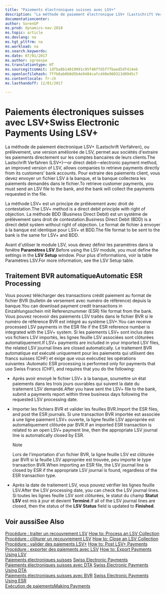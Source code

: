 ```yaml
---
title: "Paiements électroniques suisses avec LSV+"
description: "La méthode de paiement électronique LSV+ (Lastschrift Verfahren), ou prélèvement, une version améliorée de LSV, permet aux sociétés d'extraire les paiements directement sur les comptes bancaires de leurs clients. Pour extraire des paiements client, vous devez envoyer un fichier LSV à la banque, et la banque collectera les paiements demandés dans le fichier."
documentationcenter: 
author: SorenGP
ms.prod: dynamics-nav-2018
ms.topic: article
ms.devlang: na
ms.tgt_pltfrm: na
ms.workload: na
ms.search.keywords: 
ms.date: 07/01/2017
ms.author: sgroespe
ms.translationtype: HT
ms.sourcegitcommit: 1dfba8b14019991c95f40ffd5f7fbaed5df414eb
ms.openlocfilehash: 7ffb8ab0b0d5b4e9484cafcd40e960313d0945c7
ms.contentlocale: fr-ch
ms.lasthandoff: 12/01/2017

---
```

# <a name="swiss-electronic-payments-using-lsv"></a><span data-ttu-id="5e798-104">Paiements électroniques suisses avec LSV+</span><span class="sxs-lookup"><span data-stu-id="5e798-104">Swiss Electronic Payments Using LSV+</span></span>
<span data-ttu-id="5e798-105">La méthode de paiement électronique LSV+ (Lastschrift Verfahren), ou prélèvement, une version améliorée de LSV, permet aux sociétés d'extraire les paiements directement sur les comptes bancaires de leurs clients.</span><span class="sxs-lookup"><span data-stu-id="5e798-105">The Lastschrift Verfahren (LSV+)—or direct debit—electronic payment method, an improved version of LSV, allows companies to retrieve payments directly from its customers’ bank accounts.</span></span> <span data-ttu-id="5e798-106">Pour extraire des paiements client, vous devez envoyer un fichier LSV à la banque, et la banque collectera les paiements demandés dans le fichier.</span><span class="sxs-lookup"><span data-stu-id="5e798-106">To retrieve customer payments, you must send an LSV file to the bank, and the bank will collect the payments requested in the file.</span></span>  

<span data-ttu-id="5e798-107">La méthode LSV+ est un principe de prélèvement avec droit de contestation.</span><span class="sxs-lookup"><span data-stu-id="5e798-107">The LSV+ method is a direct debit principle with right of objection.</span></span> <span data-ttu-id="5e798-108">La méthode BDD (Business Direct Debit) est un système de prélèvement sans droit de contestation.</span><span class="sxs-lookup"><span data-stu-id="5e798-108">Business Direct Debit (BDD) is a direct debit system without right of objection.</span></span> <span data-ttu-id="5e798-109">Le format de fichier à envoyer à la banque est identique pour LSV+ et BDD.</span><span class="sxs-lookup"><span data-stu-id="5e798-109">The file format to be sent to the bank is the same for LSV+ and BDD.</span></span>  

<span data-ttu-id="5e798-110">Avant d'utiliser le module LSV, vous devez définir les paramètres dans la fenêtre **Paramètres LSV**.</span><span class="sxs-lookup"><span data-stu-id="5e798-110">Before using the LSV module, you must define the settings in the **LSV Setup** window.</span></span> <span data-ttu-id="5e798-111">Pour plus d'informations, voir la table Paramètres LSV.</span><span class="sxs-lookup"><span data-stu-id="5e798-111">For more information, see the LSV Setup table.</span></span>  

## <a name="automatic-esr-processing"></a><span data-ttu-id="5e798-112">Traitement BVR automatique</span><span class="sxs-lookup"><span data-stu-id="5e798-112">Automatic ESR Processing</span></span>  
<span data-ttu-id="5e798-113">Vous pouvez télécharger des transactions crédit paiement au format de fichier BVR (bulletin de versement avec numéro de référence) depuis la banque.</span><span class="sxs-lookup"><span data-stu-id="5e798-113">You can download payment credit transactions in Einzahlungsschein mit Referenznummer (ESR) file format from the bank.</span></span> <span data-ttu-id="5e798-114">Vous pouvez recevoir des paiements LSV traités dans le fichier BVR si le numéro de référence BVR est intégré au système LSV+.</span><span class="sxs-lookup"><span data-stu-id="5e798-114">You can receive processed LSV payments in the ESR file if the ESR reference number is integrated with the LSV+ system.</span></span> <span data-ttu-id="5e798-115">Si les paiements LSV+ sont inclus dans vos fichiers LSV importés, les lignes feuille LSV associées sont clôturées automatiquement.</span><span class="sxs-lookup"><span data-stu-id="5e798-115">If LSV+ payments are included in your imported LSV files, the related LSV journal lines are closed automatically.</span></span> <span data-ttu-id="5e798-116">Le traitement BVR automatique est exécuté uniquement pour les paiements qui utilisent des francs suisses (CHF) et exige que vous exécutiez les opérations suivantes :</span><span class="sxs-lookup"><span data-stu-id="5e798-116">Automatic ESR processing is performed only for payments that use Swiss Francs (CHF), and requires that you do the following:</span></span>  

- <span data-ttu-id="5e798-117">Après avoir envoyé le fichier LSV+ à la banque, soumettre un état paiements dans les trois jours ouvrables qui suivent la date du traitement LSV demandé.</span><span class="sxs-lookup"><span data-stu-id="5e798-117">After you have sent the LSV+ file to the bank, submit a payments report within three business days following the requested LSV processing date.</span></span>  

- <span data-ttu-id="5e798-118">Importer les fichiers BVR et valider les feuilles BVR.</span><span class="sxs-lookup"><span data-stu-id="5e798-118">Import the ESR files, and post the ESR journals.</span></span> <span data-ttu-id="5e798-119">Si une transaction BVR importée est associée à une ligne paiement LSV+ ouverte, la ligne feuille LSV appropriée est automatiquement clôturée par BVR.</span><span class="sxs-lookup"><span data-stu-id="5e798-119">If an imported ESR transaction is related to an open LSV+ payment line, then the appropriate LSV journal line is automatically closed by ESR.</span></span>  

    > [!NOTE]  
    >  <span data-ttu-id="5e798-120">Lors de l'importation d'un fichier BVR, la ligne feuille LSV est clôturée par BVR si la feuille LSV appropriée est trouvée, peu importe le type transaction BVR.</span><span class="sxs-lookup"><span data-stu-id="5e798-120">When importing an ESR file, the LSV journal line is closed by ESR if the appropriate LSV journal is found, regardless of the ESR transaction type.</span></span>  

- <span data-ttu-id="5e798-121">Après la date de traitement LSV, vous pouvez vérifier les lignes feuille LSV.</span><span class="sxs-lookup"><span data-stu-id="5e798-121">After the LSV processing date, you can check the LSV journal lines.</span></span> <span data-ttu-id="5e798-122">Si toutes les lignes feuille LSV sont clôturées, le statut du champ **Statut LSV** est mis à jour et devient **Terminé**.</span><span class="sxs-lookup"><span data-stu-id="5e798-122">If all of the LSV journal lines are closed, then the status of the **LSV Status** field is updated to  **Finished**.</span></span>  

## <a name="see-also"></a><span data-ttu-id="5e798-123">Voir aussi</span><span class="sxs-lookup"><span data-stu-id="5e798-123">See Also</span></span>  
 <span data-ttu-id="5e798-124">[Procédure : traiter un recouvrement LSV](how-to-process-an-lsv-collection.md) </span><span class="sxs-lookup"><span data-stu-id="5e798-124">[How to: Process an LSV Collection](how-to-process-an-lsv-collection.md) </span></span>  
 <span data-ttu-id="5e798-125">[Procédure : clôturer un recouvrement LSV](how-to-close-an-lsv-collection.md) </span><span class="sxs-lookup"><span data-stu-id="5e798-125">[How to: Close an LSV Collection](how-to-close-an-lsv-collection.md) </span></span>  
 <span data-ttu-id="5e798-126">[Procédure : valider des paiements LSV+](how-to-post-lsv-payments.md) </span><span class="sxs-lookup"><span data-stu-id="5e798-126">[How to: Post LSV+ Payments](how-to-post-lsv-payments.md) </span></span>  
 <span data-ttu-id="5e798-127">[Procédure : exporter des paiements avec LSV](how-to-export-payments-using-lsv.md) </span><span class="sxs-lookup"><span data-stu-id="5e798-127">[How to: Export Payments Using LSV](how-to-export-payments-using-lsv.md) </span></span>  
 <span data-ttu-id="5e798-128">[Paiements électroniques suisses](swiss-electronic-payments.md) </span><span class="sxs-lookup"><span data-stu-id="5e798-128">[Swiss Electronic Payments](swiss-electronic-payments.md) </span></span>  
 <span data-ttu-id="5e798-129">[Paiements électroniques suisses avec DTA](swiss-electronic-payments-using-dta.md) </span><span class="sxs-lookup"><span data-stu-id="5e798-129">[Swiss Electronic Payments Using DTA](swiss-electronic-payments-using-dta.md) </span></span>  
 <span data-ttu-id="5e798-130">[Paiements électroniques suisses avec BVR](swiss-electronic-payments-using-esr.md) </span><span class="sxs-lookup"><span data-stu-id="5e798-130">[Swiss Electronic Payments Using ESR](swiss-electronic-payments-using-esr.md) </span></span>  
 [<span data-ttu-id="5e798-131">Exécution de paiements</span><span class="sxs-lookup"><span data-stu-id="5e798-131">Making Payments</span></span>](../../payables-make-payments.md)

